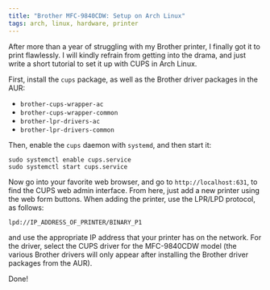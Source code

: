 ```yaml
---
title: "Brother MFC-9840CDW: Setup on Arch Linux"
tags: arch, linux, hardware, printer
---
```


After more than a year of struggling with my Brother printer, I finally got it to print flawlessly.
I will kindly refrain from getting into the drama, and just write a short tutorial to set it up with CUPS in Arch Linux.

First, install the `cups` package, as well as the Brother driver packages in the AUR:

- `brother-cups-wrapper-ac`
- `brother-cups-wrapper-common`
- `brother-lpr-drivers-ac`
- `brother-lpr-drivers-common`

Then, enable the `cups` daemon with `systemd`, and then start it:

```{.numberLines}
sudo systemctl enable cups.service
sudo systemctl start cups.service
```

Now go into your favorite web browser, and go to `http://localhost:631`, to find the CUPS web admin interface.
From here, just add a new printer using the web form buttons.
When adding the printer, use the LPR/LPD protocol, as follows:

```{.numberLines}
lpd://IP_ADDRESS_OF_PRINTER/BINARY_P1
```

and use the appropriate IP address that your printer has on the network.
For the driver, select the CUPS driver for the MFC-9840CDW model (the various Brother drivers will only appear after installing the Brother driver packages from the AUR).

Done!
